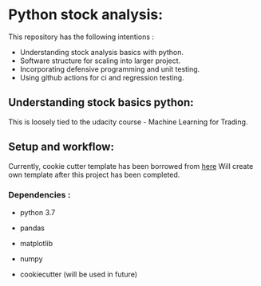# Python stock analysis:
This repository has the following intentions :
- Understanding stock analysis basics with python.
- Software structure for scaling into larger project.
- Incorporating defensive programming and unit testing.
- Using github actions for ci and regression testing.

## Understanding stock basics python:
This is loosely tied to the udacity course - Machine Learning for Trading.

## Setup and workflow:

Currently, cookie cutter template has been borrowed from [here][template_ref]
Will create own template after this project has been completed.

### Dependencies :
- python 3.7
- pandas
- matplotlib
- numpy
- cookiecutter (will be used in future)


   [template_ref]: <https://github.com/drivendata/cookiecutter-data-science>
